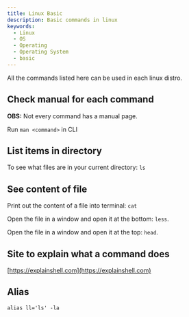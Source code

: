 ```yaml
---
title: Linux Basic
description: Basic commands in linux
keywords:
  - Linux
  - OS
  - Operating
  - Operating System
  - basic
---
```


All the commands listed here can be used in each linux distro.

## Check manual for each command

**OBS:** Not every command has a manual page.

Run `man <command>` in CLI

## List items in directory

To see what files are in your current directory: `ls`

## See content of file

Print out the content of a file into terminal: `cat`

Open the file in a window and open it at the bottom: `less`.

Open the file in a window and open it at the top: `head`.

## Site to explain what a command does

[https://explainshell.com](https://explainshell.com)

## Alias

`alias ll='ls' -la`